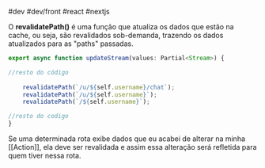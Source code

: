 #dev #dev/front #react #nextjs 

O **revalidatePath()** é uma função que atualiza os dados que estão na cache, ou seja, são revalidados sob-demanda, trazendo os dados atualizados para as "paths" passadas.

```javascript
export async function updateStream(values: Partial<Stream>) {

//resto do código
    
    revalidatePath(`/u/${self.username}/chat`);
    revalidatePath(`/u/${self.username}`);
    revalidatePath(`/${self.username}`);

//resto do codigo
}
```

Se uma determinada rota exibe dados que eu acabei de alterar na minha [[Action]], ela deve ser revalidada e assim essa alteração será refletida para quem tiver nessa rota.